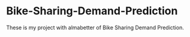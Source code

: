 # Bike-Sharing-Demand-Prediction
These is my project with almabetter of Bike Sharing Demand Prediction.
